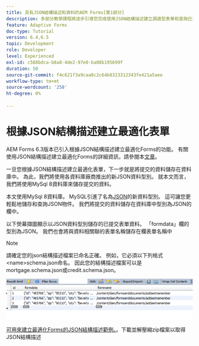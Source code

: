```yaml
---
title: 具有JSON結構描述和資料的AEM Forms[第1部分]
description: 多部分教學課程將逐步引導您完成使用JSON結構描述建立調適型表單和查詢已提交資料的相關步驟。
feature: Adaptive Forms
doc-type: Tutorial
version: 6.4,6.5
topic: Development
role: Developer
level: Experienced
exl-id: c588bdca-b8a8-4de2-97e0-ba08b195699f
duration: 50
source-git-commit: f4c621f3a9caa8c2c64b8323312343fe421a5aee
workflow-type: tm+mt
source-wordcount: '258'
ht-degree: 0%

---
```


# 根據JSON結構描述建立最適化表單


AEM Forms 6.3版本已引入根據JSON結構描述建立最適化Forms的功能。 有關使用JSON結構描述建立最適化Forms的詳細資訊，請參閱本[文章](https://experienceleague.adobe.com/docs/experience-manager-65/forms/adaptive-forms-advanced-authoring/adaptive-form-json-schema-form-model.html)。

一旦您根據JSON結構描述建立最適化表單，下一步就是將提交的資料儲存在資料庫中。 為此，我們將使用各資料庫廠商推出的新JSON資料型別。 就本文而言，我們將使用MySql 8資料庫來儲存提交的資料。

本文使用MySql 8資料庫。 MySQL引進了名為[JSON](https://dev.mysql.com/doc/refman/8.0/en/json.html)的新資料型別。 這可讓您更輕鬆地儲存和查詢JSON物件。 我們將提交的資料儲存在資料庫中型別為JSON的欄中。

以下熒幕擷圖顯示以JSON資料型別儲存的已提交表單資料。 「formdata」欄的型別為JSON。 我們也會將與資料相關聯的表單名稱儲存在欄表單名稱中

>[!NOTE]
>
>請確定您的json結構描述檔案已命名正確。 例如，它必須以下列格式&lt;name>schema.json命名。 因此您的結構描述檔案可以是mortgage.schema.json或credit.schema.json。


![資料儲存](assets/datastored.gif)


[可用來建立最適化Forms的JSON結構描述範例。](assets/samplejsonschemas.zip)。下載並解壓縮zip檔案以取得JSON結構描述
